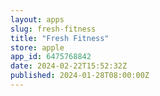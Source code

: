 ```yaml
---
layout: apps
slug: fresh-fitness
title: "Fresh Fitness"
store: apple
app_id: 6475768842
date: 2024-02-22T15:52:32Z
published: 2024-01-28T08:00:00Z
---
```

